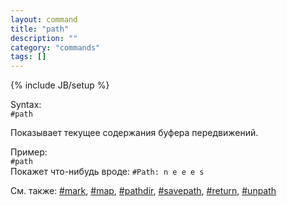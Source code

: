 ```yaml
---
layout: command
title: "path"
description: ""
category: "commands"
tags: []
---
```

{% include JB/setup %}

Syntax:  
`#path`

Показывает текущее содержания буфера передвижений.

Пример:  
`#path`  
Покажет что-нибудь вроде: `#Path: n e e e s `

См. также: [#mark](#mark), [#map](#map), [#pathdir](#pathdir), [#savepath](#savepath), [#return](#return), [#unpath](#unpath)
